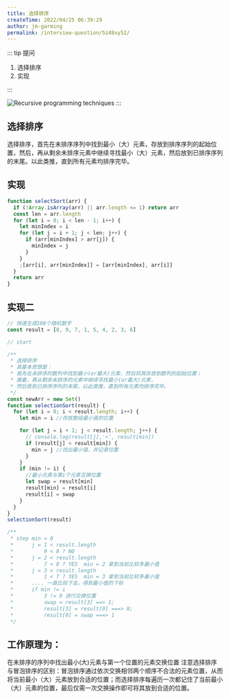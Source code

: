 ```yaml
---
title: 选择排序
createTime: 2022/04/25 06:39:29
author: jm-garming
permalink: /interview-question/5z48vy52/
---
```


::: tip 提问

1. 选择排序
2. 实现

:::


![Recursive programming techniques](/22.gif)
:::


## 选择排序

选择排序，首先在未排序序列中找到最小（大）元素，存放到排序序列的起始位置，然后，再从剩余未排序元素中继续寻找最小（大）元素，然后放到已排序序列的末尾。以此类推，直到所有元素均排序完毕。

## 实现

```js
function selectSort(arr) {
  if (!Array.isArray(arr) || arr.length <= 1) return arr
  const len = arr.length
  for (let i = 0; i < len - 1; i++) {
    let minIndex = i
    for (let j = i + 1; j < len; j++) {
      if (arr[minIndex] > arr[j]) {
        minIndex = j
      }
    }
    ;[arr[i], arr[minIndex]] = [arr[minIndex], arr[i]]
  }
  return arr
}
```


## 实现二

```js
// 快速生成100个随机数字
const result = [8, 9, 7, 1, 5, 4, 2, 3, 6]

// start

/**
 * 选择排序
 * 其基本思想是：
 * 首先在未排序的数列中找到最小(or最大)元素，然后将其存放到数列的起始位置；
 * 接着，再从剩余未排序的元素中继续寻找最小(or最大)元素，
 * 然后放到已排序序列的末尾。以此类推，直到所有元素均排序完毕。
 */
const newArr = new Set()
function selectionSort(result) {
  for (let i = 0; i < result.length; i++) {
    let min = i //存放数组最小值的位置

    for (let j = i + 1; j < result.length; j++) {
      // console.log(result[j],'<', result[min])
      if (result[j] < result[min]) {
        min = j //找出最小值，并记录位置
      }
    }
    if (min != i) {
      //最小元素与第i个元素互换位置
      let swap = result[min]
      result[min] = result[i]
      result[i] = swap
    }
  }
}
selectionSort(result)

/**
 * step min = 0
 *      j = 1 < result.length
 *          9 < 8 ? NO
 *      j = 2 < result.length
 *          7 < 8 ? YES  min = 2 拿到当前比较多最小值
 *      j = 3 < result.length
 *          1 < 7 ? YES  min = 3 拿到当前比较多最小值
 *      .... 一直比较下去，得到最小值的下标
 *      if min != i
 *          3 != 0 进行交换位置
 *          swap = result[3] ==> 1;
 *          result[3] = result[0] ===> 8;
 *          result[0] = swap ===> 1
 */
```

## 工作原理为：

在未排序的序列中找出最小(大)元素与第一个位置的元素交换位置
注意选择排序与冒泡排序的区别：冒泡排序通过依次交换相邻两个顺序不合法的元素位置，从而将当前最小（大）元素放到合适的位置；而选择排序每遍历一次都记住了当前最小（大）元素的位置，最后仅需一次交换操作即可将其放到合适的位置。

